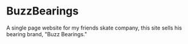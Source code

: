 BuzzBearings
============

A single page website for my friends skate company, this site sells his bearing brand, "Buzz Bearings."
